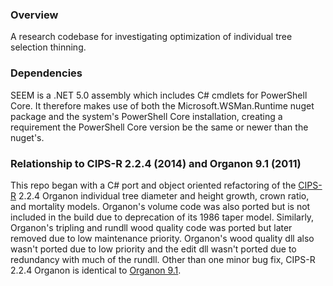 ﻿### Overview
A research codebase for investigating optimization of individual tree selection thinning.

### Dependencies
SEEM is a .NET 5.0 assembly which includes C# cmdlets for PowerShell Core. It therefore makes use of both the Microsoft.WSMan.Runtime
nuget package and the system's PowerShell Core installation, creating a requirement the PowerShell Core version be the same or newer than 
the nuget's.

### Relationship to CIPS-R 2.2.4 (2014) and Organon 9.1 (2011)
This repo began with a C# port and object oriented refactoring of the [CIPS-R](http://r-forge.r-project.org/projects/cipsr/) 2.2.4 Organon
individual tree diameter and height growth, crown ratio, and mortality models. Organon's volume code was also ported but is not included in
the build due to deprecation of its 1986 taper model. Similarly, Organon's tripling and rundll wood quality code was ported but later removed 
due to low maintenance priority. Organon's wood quality dll also wasn't ported due to low priority and the edit dll wasn't ported due to 
redundancy with much of the rundll. Other than one minor bug fix, CIPS-R 2.2.4 Organon is identical to 
[Organon 9.1](http://www.cof.orst.edu/cof/fr/research/organon/).